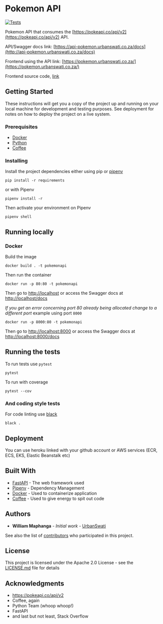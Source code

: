 # Pokemon API
[![Tests](https://github.com/UrbanSwati/pokemonapi/actions/workflows/python-app.yml/badge.svg)](https://github.com/UrbanSwati/pokemonapi/actions/workflows/python-app.yml)


Pokemon API that consumes the [https://pokeapi.co/api/v2](https://pokeapi.co/api/v2) API.

API/Swagger docs link: [https://api-pokemon.urbanswati.co.za/docs](http://api-pokemon.urbanswati.co.za/docs)

Frontend using the API link: [https://pokemon.urbanswati.co.za/](https://pokemon.urbanswati.co.za/)

Frontend source code, [link](https://github.com/UrbanSwati/pokemon-frontend)

## Getting Started

These instructions will get you a copy of the project up and running on your local machine for development and testing purposes. See deployment for notes on how to deploy the project on a live system.

### Prerequisites

- [Docker](https://docs.docker.com/)
- [Python](https://www.python.org/downloads/)
- [Coffee]()

### Installing

Install the project dependencies either using pip or [pipenv](https://pipenv.pypa.io/en/latest/)

```
pip install -r requirements
```

or with Pipenv

```
pipenv install -r
```

Then activate your environment on Pipenv
```
pipenv shell
```

## Running locally
### Docker
Build the image
```
docker build . -t pokemonapi
```
Then run the container
```
docker run -p 80:80 -t pokemonapi 
```
Then go to [http://localhost](http://localhost) 
or access the Swagger docs at [http://localhost/docs](http://localhost/docs) 

*If you get an error concerning port 80 already being allocated change to a different port*
example using port `8000`
```
docker run -p 8000:80 -t pokemonapi 
```
Then go to [http://localhost:8000](http://localhost:8000) 
or access the Swagger docs at [http://localhost:8000/docs](http://localhost:8000/docs) 
## Running the tests

To run tests use `pytest`

```
pytest
```
To run with coverage
```
pytest --cov
```

### And coding style tests

For code linting use [black](https://pypi.org/project/black/)

```
black .
```

## Deployment

You can use heroku linked with your github account or 
AWS services (ECR, ECS, EKS, Elastic Beanstalk etc)

## Built With

* [FastAPI](https://fastapi.tiangolo.com/) - The web framework used
* [Pipenv](https://pipenv.pypa.io/en/latest/) - Dependency Management
* [Docker](https://docs.docker.com/) - Used to containerize application
* [Coffee]() - Used to give energy to spit out code

## Authors

* **William Maphanga** - *Initial work* - [UrbanSwati](https://github.com/UrbanSwati/)

See also the list of [contributors](https://github.com/UrbanSwati/pokemonapi) who participated in this project.

## License

This project is licensed under the Apache 2.0 License - see the [LICENSE.md](LICENSE.md) file for details

## Acknowledgments

* https://pokeapi.co/api/v2
* Coffee, again
* Python Team (whoop whoop!)
* FastAPI
* and last but not least, Stack Overflow
